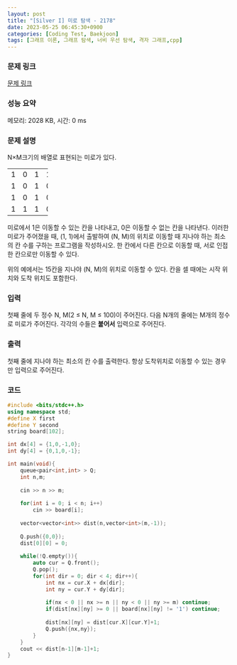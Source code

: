 ```yaml
---
layout: post
title: "[Silver I] 미로 탐색 - 2178"
date: 2023-05-25 06:45:30+0900
categories: [Coding Test, Baekjoon]
tags: [그래프 이론, 그래프 탐색, 너비 우선 탐색, 격자 그래프,cpp]
---
```


### 문제 링크

[문제 링크](https://www.acmicpc.net/problem/2178)

### 성능 요약

메모리: 2028 KB, 시간: 0 ms

### 문제 설명

<p>N×M크기의 배열로 표현되는 미로가 있다.</p>

<table class="table table-bordered" style="width:18%">
	<tbody>
		<tr>
			<td style="width:3%">1</td>
			<td style="width:3%">0</td>
			<td style="width:3%">1</td>
			<td style="width:3%">1</td>
			<td style="width:3%">1</td>
			<td style="width:3%">1</td>
		</tr>
		<tr>
			<td>1</td>
			<td>0</td>
			<td>1</td>
			<td>0</td>
			<td>1</td>
			<td>0</td>
		</tr>
		<tr>
			<td>1</td>
			<td>0</td>
			<td>1</td>
			<td>0</td>
			<td>1</td>
			<td>1</td>
		</tr>
		<tr>
			<td>1</td>
			<td>1</td>
			<td>1</td>
			<td>0</td>
			<td>1</td>
			<td>1</td>
		</tr>
	</tbody>
</table>

<p>미로에서 1은 이동할 수 있는 칸을 나타내고, 0은 이동할 수 없는 칸을 나타낸다. 이러한 미로가 주어졌을 때, (1, 1)에서 출발하여 (N, M)의 위치로 이동할 때 지나야 하는 최소의 칸 수를 구하는 프로그램을 작성하시오. 한 칸에서 다른 칸으로 이동할 때, 서로 인접한 칸으로만 이동할 수 있다.</p>

<p>위의 예에서는 15칸을 지나야 (N, M)의 위치로 이동할 수 있다. 칸을 셀 때에는 시작 위치와 도착 위치도 포함한다.</p>

### 입력

 <p>첫째 줄에 두 정수 N, M(2 ≤ N, M ≤ 100)이 주어진다. 다음 N개의 줄에는 M개의 정수로 미로가 주어진다. 각각의 수들은 <strong>붙어서</strong> 입력으로 주어진다.</p>

### 출력

 <p>첫째 줄에 지나야 하는 최소의 칸 수를 출력한다. 항상 도착위치로 이동할 수 있는 경우만 입력으로 주어진다.</p>

### 코드

```cpp
#include <bits/stdc++.h>
using namespace std;
#define X first
#define Y second
string board[102];

int dx[4] = {1,0,-1,0};
int dy[4] = {0,1,0,-1};

int main(void){
    queue<pair<int,int> > Q;
    int n,m;
    
    cin >> n >> m;
    
    for(int i = 0; i < n; i++)
        cin >> board[i]; 
    
    vector<vector<int>> dist(n,vector<int>(m,-1));
    
    Q.push({0,0});  
    dist[0][0] = 0;  
    
    while(!Q.empty()){   
        auto cur = Q.front();
        Q.pop();  
        for(int dir = 0; dir < 4; dir++){
            int nx = cur.X + dx[dir];
            int ny = cur.Y + dy[dir];
            
            if(nx < 0 || nx >= n || ny < 0 || ny >= m) continue;
            if(dist[nx][ny] >= 0 || board[nx][ny] != '1') continue;
    
            dist[nx][ny] = dist[cur.X][cur.Y]+1;
            Q.push({nx,ny});
        }
    }
    cout << dist[n-1][m-1]+1; 
}
```
